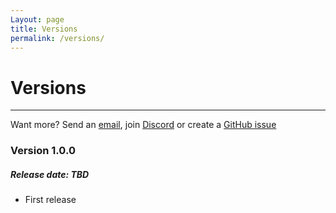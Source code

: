 ```yaml
---
Layout: page
title: Versions
permalink: /versions/
---
```


# Versions

***

Want more? Send an [email][mail], join [Discord][discord] or create a [GitHub issue][github-issue]

### Version 1.0.0

##### Release date: TBD

* First release


[mail]: mailto:contact@gracesgames.com
[discord]: https://discord.gg/DBwFAES
[github-issue]: https://github.com/GracesGames/SpaceShooter2DKit/issues
